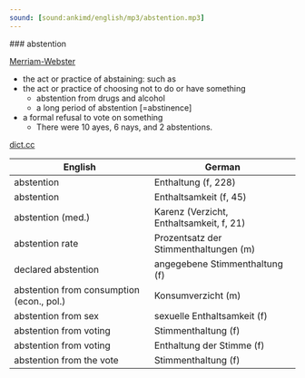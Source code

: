 ```yaml
---
sound: [sound:ankimd/english/mp3/abstention.mp3]
---
```


\### abstention

[Merriam-Webster](https://www.merriam-webster.com/dictionary/abstention)

- the act or practice of abstaining: such as
- the act or practice of choosing not to do or have something
    - abstention from drugs and alcohol
    - a long period of abstention [=abstinence]
- a formal refusal to vote on something
    - There were 10 ayes, 6 nays, and 2 abstentions.

[dict.cc](https://www.dict.cc/abstention)

| English        | German       |
| -------------- | ------------ |
| abstention | Enthaltung (f, 228) |
| abstention | Enthaltsamkeit (f, 45) |
| abstention (med.) | Karenz (Verzicht, Enthaltsamkeit, f, 21) |
| abstention rate | Prozentsatz der Stimmenthaltungen (m) |
| declared abstention | angegebene Stimmenthaltung (f) |
| abstention from consumption (econ., pol.) | Konsumverzicht (m) |
| abstention from sex | sexuelle Enthaltsamkeit (f) |
| abstention from voting | Stimmenthaltung (f) |
| abstention from voting | Enthaltung der Stimme (f) |
| abstention from the vote | Stimmenthaltung (f) |
